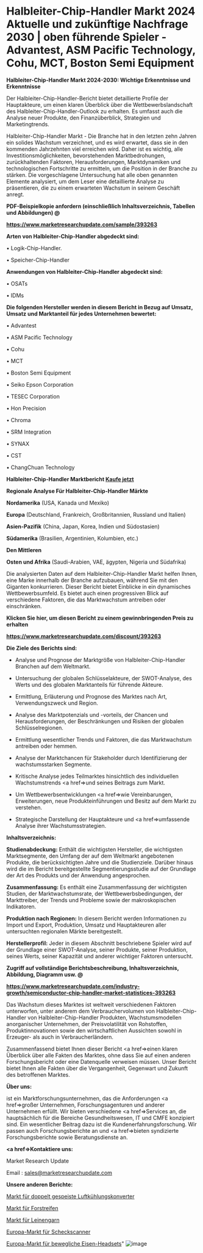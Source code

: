 # Halbleiter-Chip-Handler Markt 2024 Aktuelle und zukünftige Nachfrage 2030 | oben führende Spieler - Advantest, ASM Pacific Technology, Cohu, MCT, Boston Semi Equipment

<strong>Halbleiter-Chip-Handler Markt 2024-2030: Wichtige Erkenntnisse und Erkenntnisse</strong>

Der Halbleiter-Chip-Handler-Bericht bietet detaillierte Profile der Hauptakteure, um einen klaren Überblick über die Wettbewerbslandschaft des Halbleiter-Chip-Handler-Outlook zu erhalten. Es umfasst auch die Analyse neuer Produkte, den Finanzüberblick, Strategien und Marketingtrends.

Halbleiter-Chip-Handler Markt - Die Branche hat in den letzten zehn Jahren ein solides Wachstum verzeichnet, und es wird erwartet, dass sie in den kommenden Jahrzehnten viel erreichen wird. Daher ist es wichtig, alle Investitionsmöglichkeiten, bevorstehenden Marktbedrohungen, zurückhaltenden Faktoren, Herausforderungen, Marktdynamiken und technologischen Fortschritte zu ermitteln, um die Position in der Branche zu stärken. Die vorgeschlagene Untersuchung hat alle oben genannten Elemente analysiert, um dem Leser eine detaillierte Analyse zu präsentieren, die zu einem erwarteten Wachstum in seinem Geschäft anregt.



<strong><b>PDF-Beispielkopie anfordern (einschließlich Inhaltsverzeichnis, Tabellen und Abbildungen) @ </b></strong>

<strong><a href=https://www.marketresearchupdate.com/sample/393263>

<strong>https://www.marketresearchupdate.com/sample/393263</u></a></strong></strong>



<strong>Arten von Halbleiter-Chip-Handler abgedeckt sind:</strong>

• Logik-Chip-Handler.

• Speicher-Chip-Handler



<strong>Anwendungen von Halbleiter-Chip-Handler abgedeckt sind:</strong>

• OSATs

• IDMs



<strong>Die folgenden Hersteller werden in diesem Bericht in Bezug auf Umsatz, Umsatz und Marktanteil für jedes Unternehmen bewertet:</strong>

• Advantest

• ASM Pacific Technology

• Cohu

• MCT

• Boston Semi Equipment

• Seiko Epson Corporation

• TESEC Corporation

• Hon Precision

• Chroma

• SRM Integration

• SYNAX

• CST

• ChangChuan Technology



<strong>Halbleiter-Chip-Handler Marktbericht <a href=https://www.marketresearchupdate.com/buynow/393263>Kaufe jetzt</a></strong>



<strong>Regionale Analyse Für Halbleiter-Chip-Handler Märkte</strong>



<strong>Nordamerika</strong> (USA, Kanada und Mexiko)



<strong>Europa</strong> (Deutschland, Frankreich, Großbritannien, Russland und Italien)



<strong>Asien-Pazifik</strong> (China, Japan, Korea, Indien und Südostasien)



<strong>Südamerika</strong> (Brasilien, Argentinien, Kolumbien, etc.)



<strong>Den Mittleren</strong> 

<strong>Osten und Afrika</strong> (Saudi-Arabien, VAE, ägypten, Nigeria und Südafrika)

Die analysierten Daten auf dem Halbleiter-Chip-Handler Markt helfen Ihnen, eine Marke innerhalb der Branche aufzubauen, während Sie mit den Giganten konkurrieren. Dieser Bericht bietet Einblicke in ein dynamisches Wettbewerbsumfeld. Es bietet auch einen progressiven Blick auf verschiedene Faktoren, die das Marktwachstum antreiben oder einschränken.



<strong>Klicken Sie hier, um diesen Bericht zu einem gewinnbringenden Preis zu erhalten
</strong>

<strong><a href=https://www.marketresearchupdate.com/discount/393263>https://www.marketresearchupdate.com/discount/393263</b></u></strong></a>



<strong>Die Ziele des Berichts sind:</strong>

- Analyse und Prognose der Marktgröße von Halbleiter-Chip-Handler Branchen auf dem Weltmarkt.

- Untersuchung der globalen Schlüsselakteure, der SWOT-Analyse, des Werts und des globalen Marktanteils für führende Akteure.

- Ermittlung, Erläuterung und Prognose des Marktes nach Art, Verwendungszweck und Region.

- Analyse des Marktpotenzials und -vorteils, der Chancen und Herausforderungen, der Beschränkungen und Risiken der globalen Schlüsselregionen.

- Ermittlung wesentlicher Trends und Faktoren, die das Marktwachstum antreiben oder hemmen.

- Analyse der Marktchancen für Stakeholder durch Identifizierung der wachstumsstarken Segmente.

- Kritische Analyse jedes Teilmarktes hinsichtlich des individuellen Wachstumstrends <a href=>und</a> seines Beitrags zum Markt.

- Um Wettbewerbsentwicklungen <a href=>wie</a> Vereinbarungen, Erweiterungen, neue Produkteinführungen und Besitz auf dem Markt zu verstehen.

- Strategische Darstellung der Hauptakteure und <a href=>umfas</a>sende Analyse ihrer Wachstumsstrategien.



<strong>Inhaltsverzeichnis:</strong>



<strong>Studienabdeckung:</strong> Enthält die wichtigsten Hersteller, die wichtigsten Marktsegmente, den Umfang der auf dem Weltmarkt angebotenen Produkte, die berücksichtigten Jahre und die Studienziele. Darüber hinaus wird die im Bericht bereitgestellte Segmentierungsstudie auf der Grundlage der Art des Produkts und der Anwendung angesprochen.



<strong>Zusammenfassung:</strong> Es enthält eine Zusammenfassung der wichtigsten Studien, der Marktwachstumsrate, der Wettbewerbsbedingungen, der Markttreiber, der Trends und Probleme sowie der makroskopischen Indikatoren.



<strong>Produktion nach Regionen:</strong> In diesem Bericht werden Informationen zu Import und Export, Produktion, Umsatz und Hauptakteuren aller untersuchten regionalen Märkte bereitgestellt.



<strong>Herstellerprofil:</strong> Jeder in diesem Abschnitt beschriebene Spieler wird auf der Grundlage einer SWOT-Analyse, seiner Produkte, seiner Produktion, seines Werts, seiner Kapazität und anderer wichtiger Faktoren untersucht.



<strong><b>Zugriff auf vollständige Berichtsbeschreibung, Inhaltsverzeichnis, Abbildung, Diagramm usw. @ </b></strong>

<strong><a href=https://www.marketresearchupdate.com/industry-growth/semiconductor-chip-handler-market-statistices-393263>https://www.marketresearchupdate.com/industry-growth/semiconductor-chip-handler-market-statistices-393263</a></strong>

Das Wachstum dieses Marktes ist weltweit verschiedenen Faktoren unterworfen, unter anderem dem Verbrauchervolumen von Halbleiter-Chip-Handler von Halbleiter-Chip-Handler Produkten, Wachstumsmodellen anorganischer Unternehmen, der Preisvolatilität von Rohstoffen, Produktinnovationen sowie den wirtschaftlichen Aussichten sowohl in Erzeuger- als auch in Verbraucherländern.

Zusammenfassend bietet Ihnen dieser Bericht <a href=>einen</a> klaren Überblick über alle Fakten des Marktes, ohne dass Sie auf einen anderen Forschungsbericht oder eine Datenquelle verweisen müssen. Unser Bericht bietet Ihnen alle Fakten über die Vergangenheit, Gegenwart und Zukunft des betroffenen Marktes.



<strong>Über uns:</strong>

 ist ein Marktforschungsunternehmen, das die Anforderungen <a href=>großer</a> Unternehmen, Forschungsagenturen und anderer Unternehmen erfüllt. Wir bieten verschiedene <a href=>Services</a> an, die hauptsächlich für die Bereiche Gesundheitswesen, IT und CMFE konzipiert sind. Ein wesentlicher Beitrag dazu ist die Kundenerfahrungsforschung. Wir passen auch Forschungsberichte an und <a href=>bieten</a> syndizierte Forschungsberichte sowie Beratungsdienste an.



<strong><a href=>Kontaktiere uns:</a></strong>

Market Research Update

Email : sales@marketresearchupdate.com



<strong>Unsere anderen Berichte:</strong>

<a href=https://www.linkedin.com/pulse/air-cooling-doubly-fed-converter-market-size>Markt für doppelt gespeiste Luftkühlungskonverter</a>

<a href=https://www.linkedin.com/pulse/forestry-tires-market-2023-analysis-growth-drivers>Markt für Forstreifen</a>

<a href=https://www.linkedin.com/pulse/linen-yarn-market-size-trends-consumption-future>Markt für Leinengarn</a>

<a href=https://www.linkedin.com/pulse/europe-cheque-scanner-market-size-production>Europa-Markt für Scheckscanner</a>

<a href=https://www.linkedin.com/pulse/europe-moving-iron-headset-market-size-scope-top-key>Europa-Markt für bewegliche Eisen-Headsets</a>"
![image](https://github.com/Gayatrikarjule/Market-Analysis-360/assets/97346546/1ca2e48f-fc08-40f1-9d49-2cbad8dc88b2)
